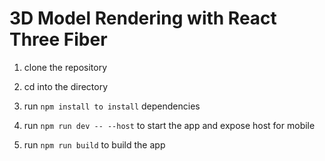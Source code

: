 # 3D Model Rendering with React Three Fiber

1. clone the repository

2. cd into the directory

3. run `npm install to install` dependencies

4. run `npm run dev -- --host` to start the app and expose host for mobile

5. run `npm run build` to build the app
